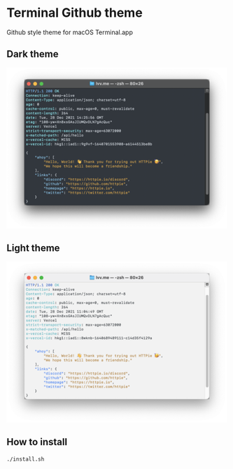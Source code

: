 # Terminal Github theme

Github style theme for macOS Terminal.app

## Dark theme
![](dark.png)

## Light theme
![](light.png)

## How to install

```bash
./install.sh
```
